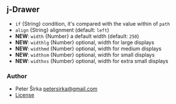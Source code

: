 ## j-Drawer

- `if` {String} condition, it's compared with the value within of `path`
- `align` {String} alignment (default: `left`)
- __NEW__: `width` {Number} a default width (default: `250`)
- __NEW__: `widthlg` {Number} optional, width for large displays
- __NEW__: `widthmd` {Number} optional, width for medium displays
- __NEW__: `widthsm` {Number} optional, width for small displays
- __NEW__: `widthxs` {Number} optional, width for extra small displays

### Author

- Peter Širka <petersirka@gmail.com>
- [License](https://www.totaljs.com/license/)
